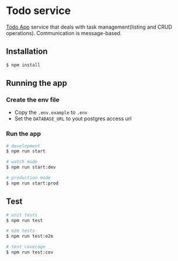 # Todo service
[Todo App](https://github.com/Wallace-F-Rosa/todo-app) service that deals with task management(listing and CRUD operations). Communication is message-based.

## Installation

```bash
$ npm install
```

## Running the app

### Create the env file

- Copy the `.env.example` to `.env`
- Set the `DATABASE_URL` to yout postgres access url

### Run the app

```bash
# development
$ npm run start

# watch mode
$ npm run start:dev

# production mode
$ npm run start:prod
```

## Test

```bash
# unit tests
$ npm run test

# e2e tests
$ npm run test:e2e

# test coverage
$ npm run test:cov
```
